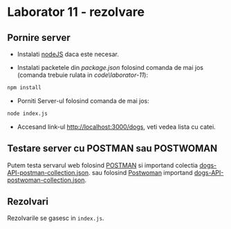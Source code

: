 # Laborator 11 - rezolvare

## Pornire server

- Instalati [nodeJS](https://nodejs.org/en/) daca este necesar.

- Instalati packetele din _package.json_ folosind comanda de mai jos (comanda trebuie rulata in _code\laborator-11_):

```bash
npm install
```

- Porniti Server-ul folosind comanda de mai jos:

```bash
node index.js
```

- Accesand link-ul [http://localhost:3000/dogs](http://localhost:3000/dogs), veti vedea lista cu catei.

## Testare server cu POSTMAN sau POSTWOMAN

Putem testa servarul web folosind [POSTMAN](https://www.getpostman.com/) si importand colectia [dogs-API-postman-collection.json](dogs-API-postwoman-collection.json). sau folosind
[Postwoman](https://postwoman.io/) importand [dogs-API-postwoman-collection.json](dogs-API-postwoman-collection.json).

## Rezolvari

Rezolvarile se gasesc in `index.js`.
